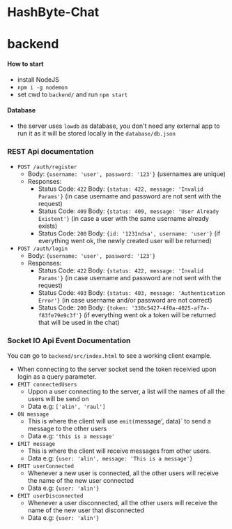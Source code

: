 # HashByte-Chat

# backend

#### How to start
- install NodeJS
- `npm i -g nodemon`
- set cwd to `backend/` and run `npm start`

#### Database
- the server uses `lowdb` as database, you don't need any external app to run it as it will be stored locally in the `database/db.json`

### REST Api documentation
- `POST /auth/register`
  - Body: `{username: 'user', password: '123'}` (usernames are unique)
  - Responses: 
    - Status Code: `422` Body: `{status: 422, message: 'Invalid Params'}` (in case username and password are not sent with the request)
    - Status Code: `409` Body: `{status: 409, message: 'User Already Existent'}` (in case a user with the same username already exists)
    - Status Code: `200` Body: `{id: '1231ndsa', username: 'user'}` (if everything went ok, the newly created user will be returned)
- `POST /auth/login`
  - Body: `{username: 'user', password: '123'}`
  - Responses:
    - Status Code: `422` Body: `{status: 422, message: 'Invalid Params'}` (in case username and password are not sent with the request)
    - Status Code: `403` Body: `{status: 403, message: 'Authentication Error'}` (in case username and/or password are not correct)
    - Status Code: `200` Body: `{token: '338c5427-4f0a-4025-af7a-f83fe79e9c3f'}` (if everything went ok a token will be returned that will be used in the chat)
    
### Socket IO Api Event Documentation  
You can go to `backend/src/index.html` to see a working client example.
- When connecting to the server socket send the token receivied upon login as a query parameter.
- `EMIT connectedUsers`
  - Uppon a user connecting to the server, a list will the names of all the users will be send on
  - Data e.g: `['alin', 'raul']`
- `ON message`
  - This is where the client will use `emit(`message', data)` to send a message to the other users
  - Data e.g: `'this is a message'` 
- `EMIT message`
  - This is where the client will receive messages from other users.
  - Data e.g: `{user: 'alin', message: 'This is a message'}`
- `EMIT userConnected`
  - Whenever a new user is connected, all the other users will receive the name of the new user connected
  - Data e.g: `{user: 'alin'}`
- `EMIT userDisconnected`
  - Whenever a user disconnected, all the other users will receive the name of the new user that disconnected
  - Data e.g: `{user: 'alin'}`
